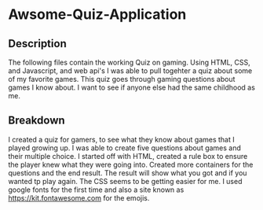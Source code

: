 # Awsome-Quiz-Application

## Description
The following files contain the working Quiz on gaming. Using HTML, CSS, and Javascript, and web api's I was able to pull togehter a quiz about some of my favorite games. This quiz goes through gaming questions about games I know about. I want to see if anyone else had the same childhood as me.

## Breakdown
I created a quiz for gamers, to see what they know about games that I played growing up. I was able to create five questions about games and their multiple choice. I started off with HTML, created a rule box to ensure the player knew what they were going into. Created more containers for the questions and the end result. The result will show what you got and if you wanted tp play again. The CSS seems to be getting easier for me. I used google fonts for the first time and also a site known as https://kit.fontawesome.com for the emojis. 
